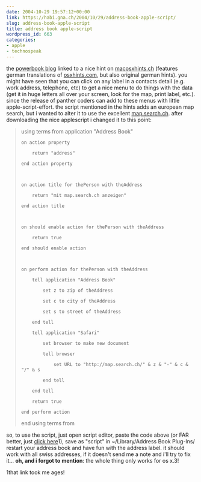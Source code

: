 ```yaml
---
date: 2004-10-29 19:57:12+00:00
link: https://habi.gna.ch/2004/10/29/address-book-apple-script/
slug: address-book-apple-script
title: address book apple-script
wordpress_id: 663
categories:
- apple
- technospeak
---
```


the [powerbook blog](http://powerbook.blogger.de/stories/167895/) linked to a nice hint on [macosxhints.ch](http://www.macosxhints.ch/index.php?page=2&hintid=1163) (features german translations of [osxhints.com](http://www.macosxhints.com/), but also original german hints).
you might have seen that you can click on any label in a contacts detail (e.g. work address, telephone, etc) to get a nice menu to do things with the data (get it in huge letters all over your screen, look for the map, print label, etc.).
since the release of panther coders can add to these menus with little apple-script-effort. the script mentioned in the hints adds an european map search, but i wanted to alter it to use the excellent [map.search.ch](http://map.search.ch/). after downloading the nice applescript i changed it to this point:



<blockquote>using terms from application "Address Book"  

	on action property  

		return "address"  

	end action property  
  

	
	on action title for thePerson with theAddress  

		return "mit map.search.ch anzeigen"  

	end action title  
  

	
	on should enable action for thePerson with theAddress  

		return true  

	end should enable action  
  

	
	on perform action for thePerson with theAddress  

		tell application "Address Book"  

			set z to zip of theAddress  

			set c to city of theAddress  

			set s to street of theAddress  

		end tell  

		tell application "Safari"  

			set browser to make new document  

			tell browser  

				set URL to "http://map.search.ch/" & z & "-" & c & "/" & s  

			end tell  

		end tell  

		return true  

	end perform action  

end using terms from</blockquote>



so, to use the script, just open script editor, paste the code above (or FAR better, just [click here](//com.apple.scripteditor/?action=new&script=using%20terms%20from%20application%20%22Address%20Book%22%0A%09on%20action%20property%09%0A%09return%20%22address%22%0A%09end%20action%20property%09%0A%09on%20action%20title%20for%20thePerson%20with%20theAddress%09%0A%09return%20%22mit%20map.search.ch%20anzeigen%22%0A%09end%20action%20title%09%0A%09on%20should%20enable%20action%20for%20thePerson%20with%20theAddress%09%0A%09return%20true%0A%09end%20should%20enable%20action%09%0A%09on%20perform%20action%20for%20thePerson%20with%20theAddress%09%0A%09tell%20application%20%22Address%20Book%22%09%09%0A%09set%20z%20to%20zip%20of%20theAddress%09%09%0A%09set%20c%20to%20city%20of%20theAddress%09%09%0A%09set%20s%20to%20street%20of%20theAddress%09%0A%09end%20tell%09%0A%09tell%20application%20%22Safari%22%09%09%0A%09set%20browser%20to%20make%20new%20document%09%09%0A%09tell%20browser%09%09%09%0A%09set%20URL%20to%20%22http://map.search.ch/%22%20&%20z%20&%20%22-%22%20&%20c%20&%20%22/%22%20&%20s%09%09%0A%09end%20tell%09%0A%09end%20tell%09%0A%09return%20true%0A%09end%20perform%20action%0A%20end%20using%20terms%20from)1), save as "script" in ~/Library/Address Book Plug-Ins/ restart your address book and have fun with the address label.
it should work with all swiss addresses, if it doesn't send me a note and i'll try to fix it... 
**oh, and i forgot to mention**: the whole thing only works for os x.3!

1that link took me ages!

